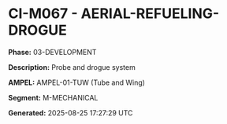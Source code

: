 # CI-M067 - AERIAL-REFUELING-DROGUE

**Phase:** 03-DEVELOPMENT

**Description:** Probe and drogue system

**AMPEL:** AMPEL-01-TUW (Tube and Wing)

**Segment:** M-MECHANICAL

**Generated:** 2025-08-25 17:27:29 UTC

